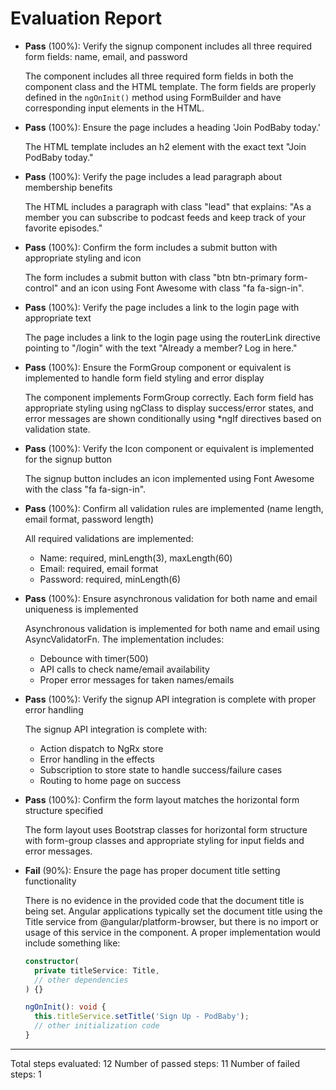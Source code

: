 # Evaluation Report

- **Pass** (100%): Verify the signup component includes all three required form fields: name, email, and password
  
  The component includes all three required form fields in both the component class and the HTML template. The form fields are properly defined in the `ngOnInit()` method using FormBuilder and have corresponding input elements in the HTML.

- **Pass** (100%): Ensure the page includes a heading 'Join PodBaby today.'
  
  The HTML template includes an h2 element with the exact text "Join PodBaby today."

- **Pass** (100%): Verify the page includes a lead paragraph about membership benefits
  
  The HTML includes a paragraph with class "lead" that explains: "As a member you can subscribe to podcast feeds and keep track of your favorite episodes."

- **Pass** (100%): Confirm the form includes a submit button with appropriate styling and icon
  
  The form includes a submit button with class "btn btn-primary form-control" and an icon using Font Awesome with class "fa fa-sign-in".

- **Pass** (100%): Verify the page includes a link to the login page with appropriate text
  
  The page includes a link to the login page using the routerLink directive pointing to "/login" with the text "Already a member? Log in here."

- **Pass** (100%): Ensure the FormGroup component or equivalent is implemented to handle form field styling and error display
  
  The component implements FormGroup correctly. Each form field has appropriate styling using ngClass to display success/error states, and error messages are shown conditionally using *ngIf directives based on validation state.

- **Pass** (100%): Verify the Icon component or equivalent is implemented for the signup button
  
  The signup button includes an icon implemented using Font Awesome with the class "fa fa-sign-in".

- **Pass** (100%): Confirm all validation rules are implemented (name length, email format, password length)
  
  All required validations are implemented:
  - Name: required, minLength(3), maxLength(60)
  - Email: required, email format
  - Password: required, minLength(6)

- **Pass** (100%): Ensure asynchronous validation for both name and email uniqueness is implemented
  
  Asynchronous validation is implemented for both name and email using AsyncValidatorFn. The implementation includes:
  - Debounce with timer(500)
  - API calls to check name/email availability
  - Proper error messages for taken names/emails

- **Pass** (100%): Verify the signup API integration is complete with proper error handling
  
  The signup API integration is complete with:
  - Action dispatch to NgRx store
  - Error handling in the effects
  - Subscription to store state to handle success/failure cases
  - Routing to home page on success

- **Pass** (100%): Confirm the form layout matches the horizontal form structure specified
  
  The form layout uses Bootstrap classes for horizontal form structure with form-group classes and appropriate styling for input fields and error messages.

- **Fail** (90%): Ensure the page has proper document title setting functionality
  
  There is no evidence in the provided code that the document title is being set. Angular applications typically set the document title using the Title service from @angular/platform-browser, but there is no import or usage of this service in the component. A proper implementation would include something like:
  ```typescript
  constructor(
    private titleService: Title,
    // other dependencies
  ) {}
  
  ngOnInit(): void {
    this.titleService.setTitle('Sign Up - PodBaby');
    // other initialization code
  }
  ```

---

Total steps evaluated: 12
Number of passed steps: 11
Number of failed steps: 1